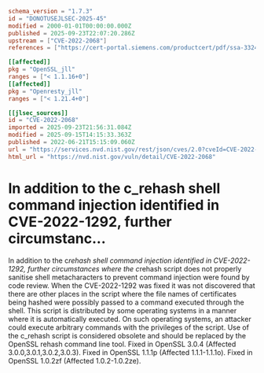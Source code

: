 ```toml
schema_version = "1.7.3"
id = "DONOTUSEJLSEC-2025-45"
modified = 2000-01-01T00:00:00.000Z
published = 2025-09-23T22:07:20.286Z
upstream = ["CVE-2022-2068"]
references = ["https://cert-portal.siemens.com/productcert/pdf/ssa-332410.pdf", "https://git.openssl.org/gitweb/?p=openssl.git%3Ba=commitdiff%3Bh=2c9c35870601b4a44d86ddbf512b38df38285cfa", "https://git.openssl.org/gitweb/?p=openssl.git%3Ba=commitdiff%3Bh=7a9c027159fe9e1bbc2cd38a8a2914bff0d5abd9", "https://git.openssl.org/gitweb/?p=openssl.git%3Ba=commitdiff%3Bh=9639817dac8bbbaa64d09efad7464ccc405527c7", "https://lists.fedoraproject.org/archives/list/package-announce%40lists.fedoraproject.org/message/6WZZBKUHQFGSKGNXXKICSRPL7AMVW5M5/", "https://lists.fedoraproject.org/archives/list/package-announce%40lists.fedoraproject.org/message/VCMNWKERPBKOEBNL7CLTTX3ZZCZLH7XA/", "https://security.netapp.com/advisory/ntap-20220707-0008/", "https://www.debian.org/security/2022/dsa-5169", "https://www.openssl.org/news/secadv/20220621.txt", "https://cert-portal.siemens.com/productcert/pdf/ssa-332410.pdf", "https://git.openssl.org/gitweb/?p=openssl.git%3Ba=commitdiff%3Bh=2c9c35870601b4a44d86ddbf512b38df38285cfa", "https://git.openssl.org/gitweb/?p=openssl.git%3Ba=commitdiff%3Bh=7a9c027159fe9e1bbc2cd38a8a2914bff0d5abd9", "https://git.openssl.org/gitweb/?p=openssl.git%3Ba=commitdiff%3Bh=9639817dac8bbbaa64d09efad7464ccc405527c7", "https://gitlab.com/fraf0/cve-2022-1292-re_score-analysis", "https://lists.fedoraproject.org/archives/list/package-announce%40lists.fedoraproject.org/message/6WZZBKUHQFGSKGNXXKICSRPL7AMVW5M5/", "https://lists.fedoraproject.org/archives/list/package-announce%40lists.fedoraproject.org/message/VCMNWKERPBKOEBNL7CLTTX3ZZCZLH7XA/", "https://security.netapp.com/advisory/ntap-20220707-0008/", "https://www.debian.org/security/2022/dsa-5169", "https://www.openssl.org/news/secadv/20220621.txt"]

[[affected]]
pkg = "OpenSSL_jll"
ranges = ["< 1.1.16+0"]
[[affected]]
pkg = "Openresty_jll"
ranges = ["< 1.21.4+0"]

[[jlsec_sources]]
id = "CVE-2022-2068"
imported = 2025-09-23T21:56:31.084Z
modified = 2025-09-15T14:15:33.363Z
published = 2022-06-21T15:15:09.060Z
url = "https://services.nvd.nist.gov/rest/json/cves/2.0?cveId=CVE-2022-2068"
html_url = "https://nvd.nist.gov/vuln/detail/CVE-2022-2068"
```

# In addition to the c_rehash shell command injection identified in CVE-2022-1292, further circumstanc...

In addition to the c*rehash shell command injection identified in CVE-2022-1292, further circumstances where the c*rehash script does not properly sanitise shell metacharacters to prevent command injection were found by code review. When the CVE-2022-1292 was fixed it was not discovered that there are other places in the script where the file names of certificates being hashed were possibly passed to a command executed through the shell. This script is distributed by some operating systems in a manner where it is automatically executed. On such operating systems, an attacker could execute arbitrary commands with the privileges of the script. Use of the c_rehash script is considered obsolete and should be replaced by the OpenSSL rehash command line tool. Fixed in OpenSSL 3.0.4 (Affected 3.0.0,3.0.1,3.0.2,3.0.3). Fixed in OpenSSL 1.1.1p (Affected 1.1.1-1.1.1o). Fixed in OpenSSL 1.0.2zf (Affected 1.0.2-1.0.2ze).

